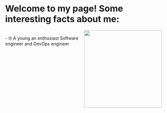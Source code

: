 <h1>Welcome to my page! Some interesting facts about me:</h1>
<picture> <img align="right" src="https://github.com/7oSkaaa/7oSkaaa/blob/main/Images/Right_Side.gif?raw=true" width = 250px></picture>

<br>- 🤓 A young an enthusiast Software engineer and DevOps engineer
<br>
